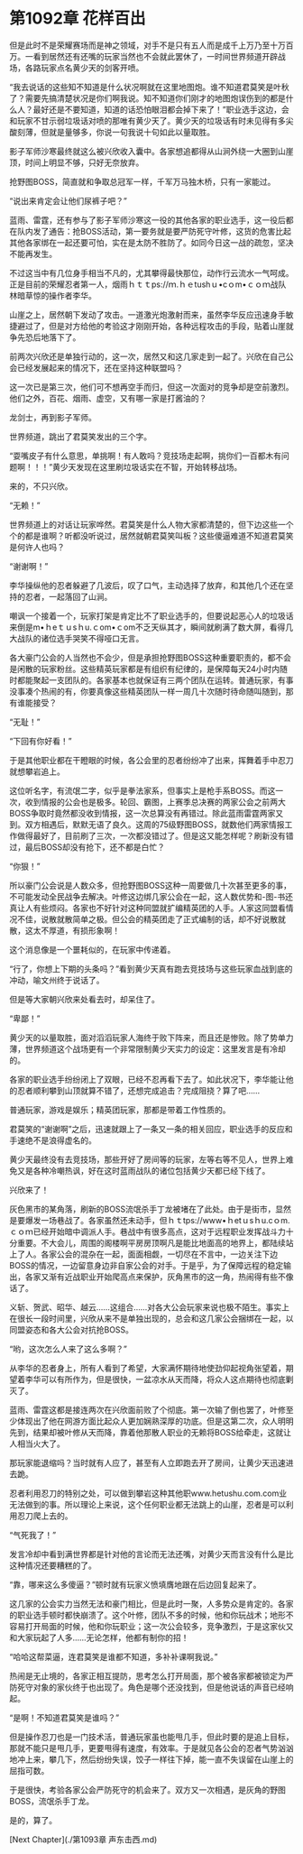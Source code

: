 # 第1092章 花样百出

但是此时不是荣耀赛场而是神之领域，对手不是只有五人而是成千上万乃至十万百万。一看到居然还有还嘴的玩家当然也不会就此罢休了，一时间世界频道开辟战场，各路玩家点名黄少天的剑客开喷。

“我去说话的这些知不知道是什么状况啊就在这里地图炮。谁不知道君莫笑是叶秋了？需要先搞清楚状况是你们啊我说。知不知道你们刚才的地图炮误伤到的都是什么人？最好还是不要知道，知道的话恐怕眼泪都会掉下来了！”职业选手这边，会和玩家不甘示弱垃圾话对喷的那唯有黄少天了。黄少天的垃圾话有时未见得有多尖酸刻薄，但就是量够多，你说一句我说十句如此以量取胜。

影子军师沙寒最终就这么被兴欣收入囊中。各家想追都得从山涧外绕一大圈到山崖顶，时间上明显不够，只好无奈放弃。

抢野图BOSS，简直就和争取总冠军一样，千军万马独木桥，只有一家能过。

“说出来肯定会让他们尿裤子吧？”

蓝雨、雷霆，还有参与了影子军师沙寒这一役的其他各家的职业选手，这一役后都在队内发了通告：抢BOSS活动，第一要务就是要严防死守叶修，这货的危害比起其他各家绑在一起还要可怕，实在是太防不胜防了。如同今日这一战的疏忽，坚决不能再发生。

不过这当中有几位身手相当不凡的，尤其攀得最快那位，动作行云流水一气呵成。正是目前的荣耀忍者第一人，烟雨ｈｔｔps://ｍ.ｈｅtushｕ•cｏm•ｃｏｍ战队林暗草惊的操作者李华。

山崖之上，居然朝下发动了攻击。一道激光炮激射而来，虽然李华反应迅速身手敏捷避过了，但是对方给他的考验这才刚刚开始，各种远程攻击的手段，贴着山崖就争先恐后地落下了。

前两次兴欣还是单独行动的，这一次，居然又和这几家走到一起了。兴欣在自己公会已经发展起来的情况下，还在坚持这种联盟吗？

这一次已是第三次，他们可不想再空手而归，但这一次面对的竞争却是空前激烈。他们之外，百花、烟雨、虚空，又有哪一家是打酱油的？

龙剑士，再到影子军师。

世界频道，跳出了君莫笑发出的三个字。

“耍嘴皮子有什么意思，单挑啊！有人敢吗？竞技场走起啊，挑你们一百都木有问题啊！！！”黄少天发现在这里刷垃圾话实在不智，开始转移战场。

来的，不只兴欣。

“无赖！”

世界频道上的对话让玩家哗然。君莫笑是什么人物大家都清楚的，但下边这些一个个的都是谁啊？听都没听说过，居然就朝君莫笑叫板？这些傻逼难道不知道君莫笑是何许人也吗？

“谢谢啊！”

李华操纵他的忍者躲避了几波后，叹了口气，主动选择了放弃，和其他几个还在坚持的忍者，一起落回了山涧。

嘲讽一个接着一个，玩家打架是肯定比不了职业选手的，但要说起恶心人的垃圾话来倒是m•ｈeｔｕsｈu.ｃom•ｃom不乏天纵其才，瞬间就刷满了数大屏，看得几大战队的诸位选手哭笑不得哑口无言。

各大豪门公会的人当然也不会少，但是承担抢野图BOSS这种重要职责的，都不会是闲散的玩家粉丝。这些精英玩家都是有组织有纪律的，是保障每天24小时内随时都能聚起一支团队的。各家基本也就保证有三两个团队在运转。普通玩家，有事没事凑个热闹的有，你要真像这些精英团队一样一周几十次随时待命随叫随到，那有谁能接受？

“无耻！”

“下回有你好看！”

于是其他职业都在干瞪眼的时候，各公会里的忍者纷纷冲了出来，挥舞着手中忍刀就想攀岩追上。

这位听名字，有流氓二字，似乎是拳法家系，但事实上是枪手系BOSS。而这一次，收到情报的公会也是极多。轮回、霸图，上赛季总决赛的两家公会之前两大BOSS争取时竟然都没收到情报，这一次总算没有再错过。除此蓝雨雷霆两家又到。双方相遇后，默默无语了良久。这周的75级野图BOSS，就数他们两家情报工作做得最好了，目前刷了三次，一次都没错过了。但是这又能怎样呢？刷新没有错过，最后BOSS却没有抢下，还不都是白忙？

“你狠！”

所以豪门公会说是人数众多，但抢野图BOSS这种一周要做几十次甚至更多的事，不可能发动全民战争去解决。叶修这边绑几家公会在一起，这人数优势和-图-书还真让人有些烦闷。各家也不好针对这种同盟就扩编精英团的人手。人家这同盟看情况不佳，说散就散简单之极。但公会的精英团走了正式编制的话，却不好说散就散，这太不厚道，有损形象啊！

这个消息像是一个噩耗似的，在玩家中传递着。

“行了，你想上下期的头条吗？”看到黄少天真有跑去竞技场与这些玩家血战到底的冲动，喻文州终于说话了。

但是等大家朝兴欣来处看去时，却呆住了。

“卑鄙！”

黄少天的以量取胜，面对滔滔玩家人海终于败下阵来，而且还是惨败。除了势单力薄，世界频道这个战场更有一个非常限制黄少天实力的设定：这里发言是有冷却的。

各家的职业选手纷纷闭上了双眼，已经不忍再看下去了。如此状况下，李华能让他的忍者顺利攀到山顶就算不错了，还想完成追击？完成阻挠？算了吧……

普通玩家，游戏是娱乐；精英团玩家，那都是带着工作性质的。

君莫笑的“谢谢啊”之后，迅速就跟上了一条又一条的相关回应，职业选手的反应和手速绝不是浪得虚名的。

黄少天最终没有去竞技场，那些开好了房间等的玩家，左等右等不见人，世界上难免又是各种冷嘲热讽，好在这时蓝雨战队的诸位包括黄少天都已经下线了。

兴欣来了！

灰色黑市的某角落，刷新的BOSS流氓杀手丁龙被堵在了此处。由于是街市，显然是要爆发一场巷战了。各家虽然还未动手，但ｈｔtps://www•ｈetｕsｈu.cｏm.ｃｏｍ已经开始暗中调派人手。巷战中有很多高点，这对于远程职业发挥战斗力十分重要。不大会儿，周围的阁楼啊平房房顶啊凡是能比地面高的地界上，都陆续站上了人。各家公会的混杂在一起，面面相觑，一切尽在不言中，一边关注下边BOSS的情况，一边留意身边非自家公会的对手。于是乎，为了保障远程的稳定输出，各家又渐有近战职业开始爬高点来保护，灰角黑市的这一角，热闹得有些不像话了。

义斩、贺武、昭华、越云……这组合……对各大公会玩家来说也极不陌生。事实上在很长一段时间里，兴欣从来不是单独出现的，总会和这几家公会捆绑在一起，以同盟姿态和各大公会对抗抢BOSS。

“哟，这次怎么人来了这么多啊？”

从李华的忍者身上，所有人看到了希望，大家满怀期待地使劲仰起视角张望着，期望着李华可以有所作为，但是很快，一盆凉水从天而降，将众人这点期待也彻底剿灭了。

蓝雨、雷霆这都是接连两次在兴欣面前败了个彻底。第一次输了倒也罢了，叶修至少体现出了他在网游方面比起众人更加娴熟深厚的功底。但是这第二次，众人明明先到，结果却被叶修从天而降，靠着他那散人职业的无赖将BOSS给牵走，这就让人相当火大了。

那玩家能退缩吗？当时就有人应了，甚至有人立即跑去开了房间，让黄少天迅速进去跪。

忍者利用忍刀的特别之处，可以做到攀岩这种其他职www.hetushu.com.com业无法做到的事。所以理论上来说，这个任何职业都无法跳上的山崖，忍者是可以利用忍刀爬上去的。

“气死我了！”

发言冷却中看到满世界都是针对他的言论而无法还嘴，对黄少天而言没有什么是比这种情况还要糟糕的了。

“靠，哪来这么多傻逼？”顿时就有玩家义愤填膺地跟在后边回复起来了。

这几家的公会实力当然无法和豪门相比，但是此时一聚，人多势众是肯定的。各家的职业选手顿时都快崩溃了。这个叶修，团队不多的时候，他和你玩战术；地形不容易打开局面的时候，他和你玩职业；这一次公会较多，竞争激烈，于是这家伙又和大家玩起了人多……无论怎样，他都有制你的招！

“哈哈这帮菜逼，连君莫笑是谁都不知道，多补补课啊我说。”

热闹是无止境的，各家正相互提防，思考怎么打开局面，那个被各家都被锁定为严防死守对象的家伙终于也出现了。角色是哪个还没找到，但是他说话的声音已经响起。

“是啊！不知道君莫笑是谁吗？”

但是操作忍刀也是一门技术活，普通玩家虽也能甩几手，但此时要的是追上目标，那就不能只是甩几手，更要甩得有速度，有效率。于是就见各公会的忍者气势汹汹地冲上来，攀几下，然后纷纷失误，饺子一样往下掉，能一直不失误留在山崖上的屈指可数。

于是很快，考验各家公会严防死守的机会来了。双方又一次相遇，是灰角的野图BOSS，流氓杀手丁龙。

是的，算了。



[Next Chapter](./第1093章 声东击西.md)